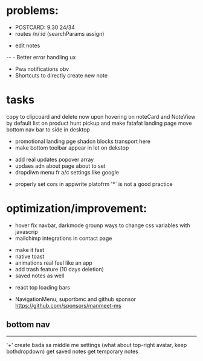 # problems:
<!-- - refernce is not passing when creatin notes -->
<!-- - remove perms from "any" in appwrite console -->
- POSTCARD: 9.30 24/34 
- routes /n/:id (searchParams assign) 
<!-- - main.jsx authentication glictch solve makeit smooth  -->
- edit notes
<!-- - currentUSer can all allUsers notes 😝 -->
<!-- - html parsing -->
<!-- - smart render upon data change anywhere (current problem inifinite useEffect) -->
<!-- -- - Call fetch notes() functions after delete function call -->
<!-- - Add rich text formatting  -->
-- - Better error handling ux
- Pwa notifications obv
- Shortcuts to directly create new note
 
# tasks
copy to clipcoard and delete now upon hovering on noteCard and NoteView by default 
list on product hunt
pickup and make fatafat landing page
move bottom nav bar to side in desktop
- promotional landing pge shadcn blocks transport here 
- make bottom toolbar appear in let on dekstop 
<!-- - light mnode color balance  -->
- add real updates popover array 
- updaes adn about page about to set
- dropdiwn menu fr a/c settings like google 
<!-- - masonry (done) -->
- properly set cors in appwrite platofrm '*` is not a good practice
<!-- - intuitive loader -->
<!-- - header welcome -->
<!-- - responsive collapsible sidemenu (desktop) and hamburger on mobile seprate ui hide/show khel. -->
<!-- - add inidication when fetching/updating notes {set}.  -->
<!-- - sidebar proper render problem setting -->
# optimization/improvement:
- hover fix navbar, darkmode grounp
ways to change css variables with javascrip
- mailchimp integrations in contact page
<!-- - remove loader as dependency (an implement you own style) -->
- make it fast
- native toast
- animations real feel like an app
- add trash feature (10 days deletion)
- saved notes as well 
<!-- - ligh/dark mode 'switch' literally switch -->
- react top loading bars
<!-- - breadcrusb in heaader  -->
<!-- - differnt headers (#khoob-s-oo-rati) (well everything is fine) -->
-  NavigationMenu, suportbmc and github sponsor https://github.com/sponsors/manmeet-ms
## bottom nav 
<!-- login / signup
/ signup / generate test data?- 
GitHub
donate / fiverr -->

-----
 
'+' create bada sa middle me
settings (what about top-right avatar, keep bothdropdown)
get saved notes
get temporary notes